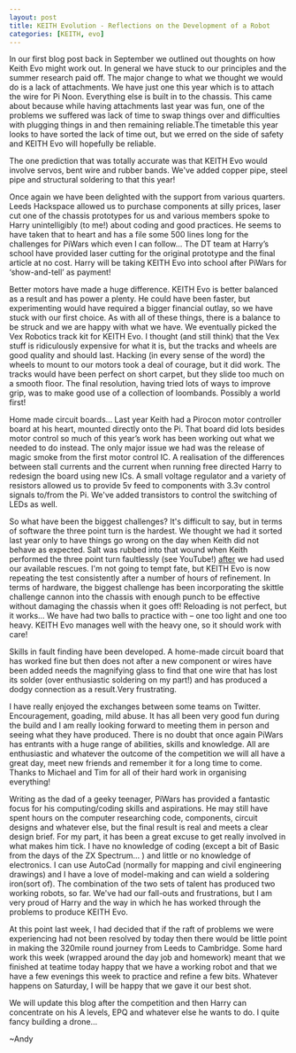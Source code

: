 ```yaml
---
layout: post
title: KEITH Evolution - Reflections on the Development of a Robot
categories: [KEITH, evo]
---
```


In our first blog post back in September we outlined out thoughts on how Keith Evo might work out. In general we have stuck to our principles and the summer research paid off. The major change to what we thought we would do is a lack of attachments. We have just one this year which is to attach the wire for Pi Noon. Everything else is built in to the chassis. This came about because while having attachments last year was fun, one of the problems we suffered was lack of time to swap things over and difficulties with plugging things in and then remaining reliable.The timetable this year looks to have sorted the lack of time out, but we erred on the side of safety and KEITH Evo will hopefully be reliable.

The one prediction that was totally accurate was that KEITH Evo would involve servos, bent wire and rubber bands. We've added copper pipe, steel pipe and structural soldering to that this year!

Once again we have been delighted with the support from various quarters. Leeds Hackspace allowed us to purchase components at silly prices, laser cut one of the chassis prototypes for us and various members spoke to Harry unintelligibly (to me!) about coding and good practices. He seems to have taken that to heart and has a file some 500 lines long for the challenges for PiWars which even I can follow…  The DT team at Harry’s school have provided laser cutting for the original prototype and the final article at no cost. Harry will be taking KEITH Evo into school after PiWars for ‘show-and-tell’ as payment! 

Better motors have made a huge difference. KEITH Evo is better balanced as a result and has power a plenty. He could have been faster, but experimenting would have required a bigger financial outlay, so we have stuck with our first choice. As with all of these things, there is a balance to be struck and we are happy with what we have. We eventually picked the Vex Robotics track kit for KEITH Evo. I thought (and still think) that the Vex stuff is ridiculously expensive for what it is, but the tracks and wheels are good quality and should last. Hacking (in every sense of the word) the wheels to mount to our motors took a deal of courage, but it did work. The tracks would have been perfect on short carpet, but they slide too much on a smooth floor. The final resolution, having tried lots of ways to improve grip, was to make good use of a collection of loombands. Possibly a world first!

Home made circuit boards… Last year Keith had a Pirocon motor controller board at his heart, mounted directly onto the Pi. That board did lots besides motor control so much of this year’s work has been working out what we needed to do instead. The only major issue we had was the release of magic smoke from the first motor control IC. A realisation of the differences between stall currents and the current when running free directed Harry to redesign the board using new ICs. A small voltage regulator and a variety of resistors allowed us to provide 5v feed to components with 3.3v control signals to/from the Pi. We've added transistors to control the switching of LEDs as well.

So what have been the biggest challenges? It's difficult to say, but in terms of software the three point turn is the hardest. We thought we had it sorted last year only to have things go wrong on the day when Keith did not behave as expected. Salt was rubbed into that wound when Keith performed the three point turn faultlessly (see YouTube!) <u>after</u> we had used our available rescues. I'm not going to tempt fate, but KEITH Evo is now repeating the test consistently after a number of hours of refinement. In terms of hardware, the biggest challenge has been incorporating the skittle challenge cannon into the chassis with enough punch to be effective without damaging the chassis when it goes off! Reloading is not perfect, but it works… We have had two balls to practice with – one too light and one too heavy. KEITH Evo manages well with the heavy one, so it should work with care! 

Skills in fault finding have been developed. A home-made circuit board that has worked fine but then does not after a new component or wires have been added needs the magnifying glass to find that one wire that has lost its solder (over enthusiastic soldering on my part!) and has produced a dodgy connection as a result.Very frustrating.

I have really enjoyed the exchanges between some teams on Twitter. Encouragement, goading, mild abuse. It has all been very good fun during the build and I am really looking forward to meeting them in person and seeing what they have produced. There is no doubt that once again PiWars has entrants with a huge range of abilities, skills and knowledge. All are enthusiastic and whatever the outcome of the competition we will all have a great day, meet new friends and remember it for a long time to come. Thanks to Michael and Tim for all of their hard work in organising everything!

Writing as the dad of a geeky teenager, PiWars has provided a fantastic focus for his computing/coding skills and aspirations. He may still have spent hours on the computer researching code, components, circuit designs and whatever else, but the final result is real and meets a clear design brief. For my part, it has been a great excuse to get really involved in what makes him tick. I have no knowledge of coding (except a bit of Basic from the days of the ZX Spectrum… ) and little or no knowledge of electronics. I can use AutoCad (normally for mapping and civil engineering drawings) and I have a love of model-making and can wield a soldering iron(sort of). The combination of the two sets of talent has produced two working robots, so far. We've had our fall-outs and frustrations, but I am very proud of Harry and the way in which he has worked through the problems to produce KEITH Evo.

At this point last week, I had decided that if the raft of problems we were experiencing had not been resolved by today then there would be little point in making the 320mile round journey from Leeds to Cambridge. Some hard work this week (wrapped around the day job and homework) meant that we finished at teatime today happy that we have a working robot and that we have a few evenings this week to practice and refine a few bits. Whatever happens on Saturday, I will be happy that we gave it our best shot.

We will update this blog after the competition and then Harry can concentrate on his A levels, EPQ and whatever else he wants to do. I quite fancy building a drone…

~Andy